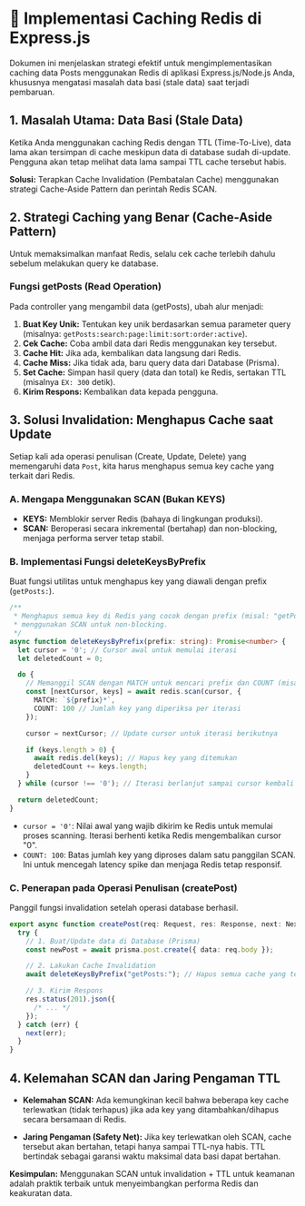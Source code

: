 # 💾 Implementasi Caching Redis di Express.js

Dokumen ini menjelaskan strategi efektif untuk mengimplementasikan caching data Posts menggunakan Redis di aplikasi Express.js/Node.js Anda, khususnya mengatasi masalah data basi (stale data) saat terjadi pembaruan.

## 1. Masalah Utama: Data Basi (Stale Data)

Ketika Anda menggunakan caching Redis dengan TTL (Time-To-Live), data lama akan tersimpan di cache meskipun data di database sudah di-update. Pengguna akan tetap melihat data lama sampai TTL cache tersebut habis.

**Solusi:** Terapkan Cache Invalidation (Pembatalan Cache) menggunakan strategi Cache-Aside Pattern dan perintah Redis SCAN.

## 2. Strategi Caching yang Benar (Cache-Aside Pattern)

Untuk memaksimalkan manfaat Redis, selalu cek cache terlebih dahulu sebelum melakukan query ke database.

### Fungsi getPosts (Read Operation)

Pada controller yang mengambil data (getPosts), ubah alur menjadi:

1.  **Buat Key Unik:** Tentukan key unik berdasarkan semua parameter query (misalnya: `getPosts:search:page:limit:sort:order:active`).
2.  **Cek Cache:** Coba ambil data dari Redis menggunakan key tersebut.
3.  **Cache Hit:** Jika ada, kembalikan data langsung dari Redis.
4.  **Cache Miss:** Jika tidak ada, baru query data dari Database (Prisma).
5.  **Set Cache:** Simpan hasil query (data dan total) ke Redis, sertakan TTL (misalnya `EX: 300` detik).
6.  **Kirim Respons:** Kembalikan data kepada pengguna.

## 3. Solusi Invalidation: Menghapus Cache saat Update

Setiap kali ada operasi penulisan (Create, Update, Delete) yang memengaruhi data `Post`, kita harus menghapus semua key cache yang terkait dari Redis.

### A. Mengapa Menggunakan SCAN (Bukan KEYS)

-   **KEYS:** Memblokir server Redis (bahaya di lingkungan produksi).
-   **SCAN:** Beroperasi secara inkremental (bertahap) dan non-blocking, menjaga performa server tetap stabil.

### B. Implementasi Fungsi deleteKeysByPrefix

Buat fungsi utilitas untuk menghapus key yang diawali dengan prefix (`getPosts:`).

```typescript
/**
 * Menghapus semua key di Redis yang cocok dengan prefix (misal: "getPosts:")
 * menggunakan SCAN untuk non-blocking.
 */
async function deleteKeysByPrefix(prefix: string): Promise<number> {
  let cursor = '0'; // Cursor awal untuk memulai iterasi
  let deletedCount = 0;

  do {
    // Memanggil SCAN dengan MATCH untuk mencari prefix dan COUNT (misal: 100)
    const [nextCursor, keys] = await redis.scan(cursor, {
      MATCH: `${prefix}*`,
      COUNT: 100 // Jumlah key yang diperiksa per iterasi
    });

    cursor = nextCursor; // Update cursor untuk iterasi berikutnya

    if (keys.length > 0) {
      await redis.del(keys); // Hapus key yang ditemukan
      deletedCount += keys.length;
    }
  } while (cursor !== '0'); // Iterasi berlanjut sampai cursor kembali ke '0'

  return deletedCount;
}
```

-   `cursor = '0'`: Nilai awal yang wajib dikirim ke Redis untuk memulai proses scanning. Iterasi berhenti ketika Redis mengembalikan cursor "0".
-   `COUNT: 100`: Batas jumlah key yang diproses dalam satu panggilan SCAN. Ini untuk mencegah latency spike dan menjaga Redis tetap responsif.

### C. Penerapan pada Operasi Penulisan (createPost)

Panggil fungsi invalidation setelah operasi database berhasil.

```typescript
export async function createPost(req: Request, res: Response, next: NextFunction) {
  try {
    // 1. Buat/Update data di Database (Prisma)
    const newPost = await prisma.post.create({ data: req.body });

    // 2. Lakukan Cache Invalidation
    await deleteKeysByPrefix("getPosts:"); // Hapus semua cache yang terpengaruh

    // 3. Kirim Respons
    res.status(201).json({
      /* ... */
    });
  } catch (err) {
    next(err);
  }
}
```

## 4. Kelemahan SCAN dan Jaring Pengaman TTL

-   **Kelemahan SCAN:**
    Ada kemungkinan kecil bahwa beberapa key cache terlewatkan (tidak terhapus) jika ada key yang ditambahkan/dihapus secara bersamaan di Redis.

-   **Jaring Pengaman (Safety Net):**
    Jika key terlewatkan oleh SCAN, cache tersebut akan bertahan, tetapi hanya sampai TTL-nya habis. TTL bertindak sebagai garansi waktu maksimal data basi dapat bertahan.

**Kesimpulan:** Menggunakan SCAN untuk invalidation + TTL untuk keamanan adalah praktik terbaik untuk menyeimbangkan performa Redis dan keakuratan data.